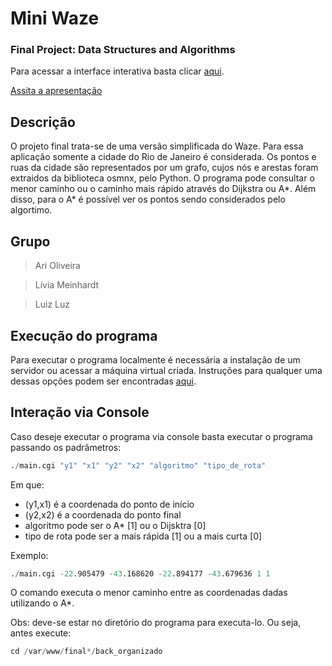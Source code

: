 # Mini Waze
### Final Project: Data Structures and Algorithms

Para acessar a interface interativa basta clicar [aqui](http://104.41.25.156/front/).

[Assita a apresentação](https://youtu.be/njsW6HlLDzc)

## Descrição

O projeto final trata-se de uma versão simplificada do Waze. Para essa aplicação somente a cidade do Rio de Janeiro é considerada. Os pontos e ruas da cidade são representados por um grafo, cujos nós e arestas foram extraidos da biblioteca osmnx, pelo Python. O programa pode consultar o menor caminho ou o caminho mais rápido através do Dijkstra ou A*. Além disso, para o A* é possível ver os pontos sendo considerados pelo algortimo. 

## Grupo

> Ari Oliveira

> Lívia Meinhardt

> Luiz Luz

## Execução do programa

Para executar o programa localmente é necessária a instalação de um servidor ou acessar a máquina virtual criada. Instruções para qualquer uma dessas opções podem ser encontradas [aqui](auxiliares/servidor.md).

## Interação via Console

Caso deseje executar o programa via console basta executar o programa passando os padrâmetros:


```s
./main.cgi "y1" "x1" "y2" "x2" "algoritmo" "tipo_de_rota"
```
Em que:

* (y1,x1) é a coordenada do ponto de início
* (y2,x2) é a coordenada do ponto final
* algoritmo pode ser o A* [1] ou o Dijsktra [0]
* tipo de rota pode ser a mais rápida [1] ou a mais curta [0]

Exemplo:

```s
./main.cgi -22.905479 -43.168620 -22.894177 -43.679636 1 1
```
O comando executa o menor caminho entre as coordenadas dadas utilizando o A*.

Obs: deve-se estar no diretório do programa para executa-lo. Ou seja, antes execute:

```s
cd /var/www/final*/back_organizado
```
